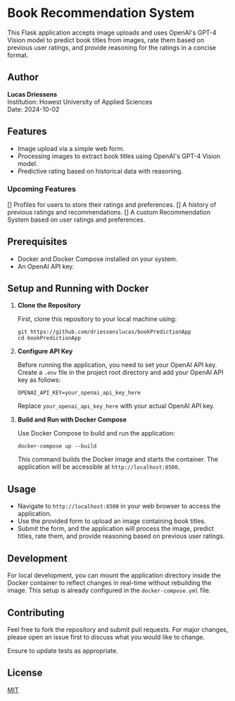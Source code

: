 # Book Recommendation System

This Flask application accepts image uploads and uses OpenAI's GPT-4 Vision model to predict book titles from images, rate them based on previous user ratings, and provide reasoning for the ratings in a concise format.

## Author

**Lucas Driessens**  
Institution: Howest University of Applied Sciences  
Date: 2024-10-02

## Features

- Image upload via a simple web form.
- Processing images to extract book titles using OpenAI's GPT-4 Vision model.
- Predictive rating based on historical data with reasoning.

### Upcoming Features

[] Profiles for users to store their ratings and preferences.
[] A history of previous ratings and recommendations.
[] A custom Recommendation System based on user ratings and preferences.

## Prerequisites

- Docker and Docker Compose installed on your system.
- An OpenAI API key.

## Setup and Running with Docker

1. **Clone the Repository**

   First, clone this repository to your local machine using:

   ```
   git https://github.com/driessenslucas/bookPredictionApp
   cd bookPredictionApp
   ```

2. **Configure API Key**

   Before running the application, you need to set your OpenAI API key. Create a `.env` file in the project root directory and add your OpenAI API key as follows:

   ```
   OPENAI_API_KEY=your_openai_api_key_here
   ```

   Replace `your_openai_api_key_here` with your actual OpenAI API key.

3. **Build and Run with Docker Compose**

   Use Docker Compose to build and run the application:

   ```
   docker-compose up --build
   ```

   This command builds the Docker image and starts the container. The application will be accessible at `http://localhost:8500`.

## Usage

- Navigate to `http://localhost:8500` in your web browser to access the application.
- Use the provided form to upload an image containing book titles.
- Submit the form, and the application will process the image, predict titles, rate them, and provide reasoning based on previous user ratings.

## Development

For local development, you can mount the application directory inside the Docker container to reflect changes in real-time without rebuilding the image. This setup is already configured in the `docker-compose.yml` file.

## Contributing

Feel free to fork the repository and submit pull requests. For major changes, please open an issue first to discuss what you would like to change.

Ensure to update tests as appropriate.

## License

[MIT](https://choosealicense.com/licenses/mit/)
